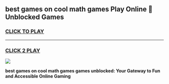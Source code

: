 
## best games on cool math games Play Online 👋 Unblocked Games
<h3>
<a href="https://news.freeplayer.one?title=best_games_on_cool_math_games&ref=17CMG">CLICK TO PLAY</a></h3>
<hr>

<h3>
<a href="https://news.freeplayer.one?title=best_games_on_cool_math_games&ref=17CMG">CLICK 2 PLAY</a>
  
</h3>

<a href="https://news.freeplayer.one?title=best_games_on_cool_math_games&ref=17CMG/"><img src="https://clearcache.store/games.png"></a>


**best games on cool math games games unblocked: Your Gateway to Fun and Accessible Online Gaming**
